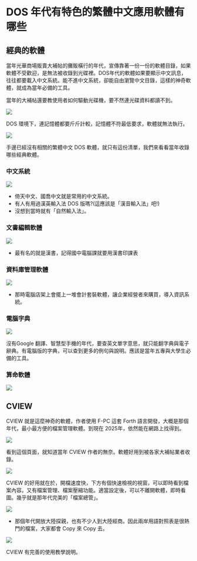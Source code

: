# DOS 年代有特色的繁體中文應用軟體有哪些

## 經典的軟體

當年光華商場販賣大補帖的攤販橫行的年代，宣傳靠著一份一份的軟體目錄，如果軟體不受歡迎，是無法被收錄到光碟裡。DOS年代的軟體如果要顯示中文訊息，往往都要載入中文系統。能不進中文系統，卻能自由瀏覽中文目錄，這樣的神奇軟體，就成為當年必備的工具。

當年的大補帖還要教使用者如何驅動光碟機，要不然連光碟資料都讀不到。

![](img/07_01.png)

DOS 環境下，連記憶體都要斤斤計較，記憶體不符最低要求，軟體就無法執行。

![](img/07_02.png)

手邊已經沒有相關的繁體中文 DOS 軟體，就只有這份清單，我們來看看當年收錄哪些經典軟體。

### 中文系統

![](img/07_03.png)

* 倚天中文、國喬中文就是常用的中文系統。
* 有人有用過漢英輸入法 DOS 版嗎?(這應該是「漢音輸入法」吧!)
* 沒想到當時就有「自然輸入法」。

### 文書編輯軟體

![](img/07_04.png)

* 最有名的就是漢書，記得國中電腦課就要用漢書印課表

### 資料庫管理軟體

![](img/07_05.png)

* 那時電腦店架上會擺上一堆會計套裝軟體，讓企業經營者來購買，導入資訊系統。

### 電腦字典

![](img/07_06.png)

沒有Google 翻譯、智慧型手機的年代，要查英文單字意思，就只能翻字典與電子辭典。有電腦版的字典，可以查到更多的例句與說明。應該是當年五專與大學生必備的工具。

### 算命軟體

![](img/07_07.png)


## CVIEW

CVIEW 就是這麼神奇的軟體，作者使用 F-PC 這套 Forth 語言開發，大概是那個年代，最小最方便的檔案管理軟體。到現在 2025年，依然能在網路上找得到。


![](img/07_08.png)

看到這個頁面，就知道當年 CVIEW 作者的無奈。軟體好用到被各家大補帖業者收錄。

![](img/07_09.png)

CVIEW 的好用就在於，開檔速度快，下方有個快速檢視的視窗，可以即時看到檔案內容。又有檔案管理、檔案壓縮功能。適當設定後，可以不離開軟體，即時看圖。幾乎就是那年代完美的「檔案總管」。

![](img/07_10.png)

* 那個年代開放大陸探親，也有不少人到大陸經商。因此兩岸用語對照表是很熱門的檔案，大家都會 Copy 來 Copy 去。

![](img/07_11.png)

CVIEW 有完善的使用教學說明。